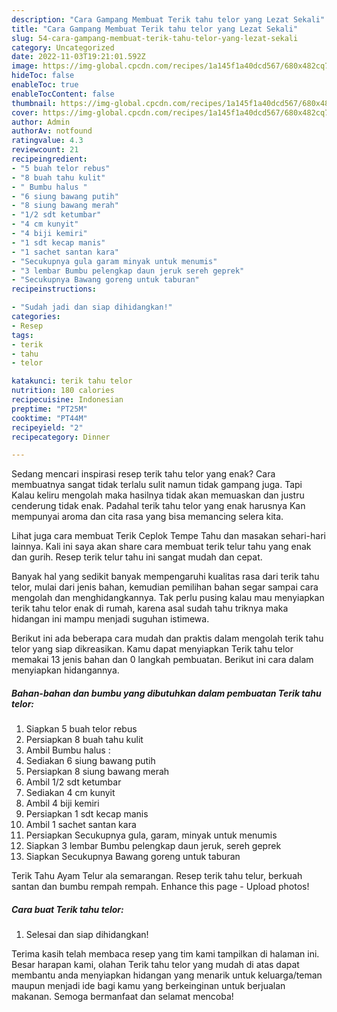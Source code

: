 ```yaml
---
description: "Cara Gampang Membuat Terik tahu telor yang Lezat Sekali"
title: "Cara Gampang Membuat Terik tahu telor yang Lezat Sekali"
slug: 54-cara-gampang-membuat-terik-tahu-telor-yang-lezat-sekali
category: Uncategorized
date: 2022-11-03T19:21:01.592Z
image: https://img-global.cpcdn.com/recipes/1a145f1a40dcd567/680x482cq70/terik-tahu-telor-foto-resep-utama.jpg
hideToc: false
enableToc: true
enableTocContent: false
thumbnail: https://img-global.cpcdn.com/recipes/1a145f1a40dcd567/680x482cq70/terik-tahu-telor-foto-resep-utama.jpg
cover: https://img-global.cpcdn.com/recipes/1a145f1a40dcd567/680x482cq70/terik-tahu-telor-foto-resep-utama.jpg
author: Admin
authorAv: notfound
ratingvalue: 4.3
reviewcount: 21
recipeingredient:
- "5 buah telor rebus"
- "8 buah tahu kulit"
- " Bumbu halus "
- "6 siung bawang putih"
- "8 siung bawang merah"
- "1/2 sdt ketumbar"
- "4 cm kunyit"
- "4 biji kemiri"
- "1 sdt kecap manis"
- "1 sachet santan kara"
- "Secukupnya gula garam minyak untuk menumis"
- "3 lembar Bumbu pelengkap daun jeruk sereh geprek"
- "Secukupnya Bawang goreng untuk taburan"
recipeinstructions:

- "Sudah jadi dan siap dihidangkan!"
categories:
- Resep
tags:
- terik
- tahu
- telor

katakunci: terik tahu telor 
nutrition: 180 calories
recipecuisine: Indonesian
preptime: "PT25M"
cooktime: "PT44M"
recipeyield: "2"
recipecategory: Dinner

---
```



Sedang mencari inspirasi resep terik tahu telor yang enak? Cara membuatnya sangat tidak terlalu sulit namun tidak gampang juga. Tapi Kalau keliru mengolah maka hasilnya tidak akan memuaskan dan justru cenderung tidak enak. Padahal terik tahu telor yang enak harusnya Kan mempunyai aroma dan cita rasa yang bisa memancing selera kita.


Lihat juga cara membuat Terik Ceplok Tempe Tahu dan masakan sehari-hari lainnya. Kali ini saya akan share cara membuat terik telur tahu yang enak dan gurih. Resep terik telur tahu ini sangat mudah dan cepat.

Banyak hal yang sedikit banyak mempengaruhi kualitas rasa dari terik tahu telor, mulai dari jenis bahan, kemudian pemilihan bahan segar sampai cara mengolah dan menghidangkannya. Tak perlu pusing kalau mau menyiapkan terik tahu telor enak di rumah, karena asal sudah tahu triknya maka hidangan ini mampu menjadi suguhan istimewa.


Berikut ini ada beberapa cara mudah dan praktis dalam mengolah terik tahu telor yang siap dikreasikan. Kamu dapat menyiapkan Terik tahu telor memakai 13 jenis bahan dan 0 langkah pembuatan. Berikut ini cara dalam menyiapkan hidangannya.

<!--inarticleads1-->

##### Bahan-bahan dan bumbu yang dibutuhkan dalam pembuatan Terik tahu telor:

1. Siapkan 5 buah telor rebus
1. Persiapkan 8 buah tahu kulit
1. Ambil  Bumbu halus :
1. Sediakan 6 siung bawang putih
1. Persiapkan 8 siung bawang merah
1. Ambil 1/2 sdt ketumbar
1. Sediakan 4 cm kunyit
1. Ambil 4 biji kemiri
1. Persiapkan 1 sdt kecap manis
1. Ambil 1 sachet santan kara
1. Persiapkan Secukupnya gula, garam, minyak untuk menumis
1. Siapkan 3 lembar Bumbu pelengkap daun jeruk, sereh geprek
1. Siapkan Secukupnya Bawang goreng untuk taburan


Terik Tahu Ayam Telur ala semarangan. Resep terik tahu telur, berkuah santan dan bumbu rempah rempah. Enhance this page - Upload photos! 

<!--inarticleads2-->

##### Cara buat Terik tahu telor:


1. Selesai dan siap dihidangkan!



Terima kasih telah membaca resep yang tim kami tampilkan di halaman ini. Besar harapan kami, olahan Terik tahu telor yang mudah di atas dapat membantu anda menyiapkan hidangan yang menarik untuk keluarga/teman maupun menjadi ide bagi kamu yang berkeinginan untuk berjualan makanan. Semoga bermanfaat dan selamat mencoba!
